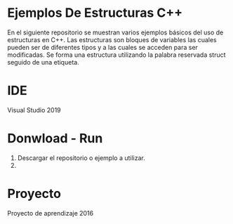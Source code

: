 # Ejemplos De Estructuras C++
En el siguiente repositorio se muestran varios ejemplos básicos del uso de estructuras en C++.
Las estructuras son bloques de variables las cuales pueden ser de diferentes tipos y a las cuales se acceden para ser modificadas.
Se forma una estructura utilizando la palabra reservada struct seguido de una etiqueta.
# IDE
Visual Studio 2019
# Donwload - Run
1. Descargar el repositorio o ejemplo a utilizar.
2. 
# Proyecto
Proyecto de aprendizaje 2016
